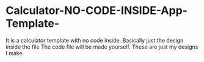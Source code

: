 # Calculator-NO-CODE-INSIDE-App-Template-
It is a calculator template with no code inside. Basically just the design inside the file
The code file will be made yourself. These are just my designs I make.
